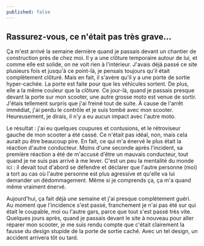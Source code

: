 ```yaml
---
published: false
---
```

## Rassurez-vous, ce n'était pas très grave...

Ça m'est arrivé la semaine dernière quand je passais devant un chantier de construction près de chez moi. Il y a une clôture temporaire autour de lui, et comme elle est solide, on ne voit rien à l'intérieur. J'avais déjà passé ce site plusieurs fois et jusqu'à ce point-là, je pensais toujours qu'il était complètement clôturé. Mais en fait, il s'avère qu'il y a une porte de sortie hyper-cachée. La porte est faite pour que les véhicules sortent. De plus, elle a la même couleur que la clôture. Ce jour-là, quand je passais presque devant la porte sur mon scooter, une autre grosse moto est venue de sortir. J'étais tellement surpris que j'ai freiné tout de suite. À cause de l'arrêt immédiat, j'ai perdu le contrôle et je suis tombé avec mon scooter. Heureusement, je dirais, il n'y a eu aucun impact avec l'autre moto.

Le résultat : j'ai eu quelques coupures et contusions, et le rétroviseur gauche de mon scooter a été cassé. Ce n'était pas idéal, non, mais cela aurait pu être beaucoup pire. En fait, ce qui m'a énervé le plus était la réaction d'autre conducteur. Moins d'une seconde après l'incident, sa première réaction a été de m'accusé d'être un mauvais conducteur, tout quand je ne suis pas arrivé à me lever. C'est un peu la mentalité du monde ici : il devait tout d'abord se défendre et déclarer que l'autre personne (moi) a tort au cas où l'autre personne est plus agressive et qu'elle va lui demander un dédommagement. Même si je comprends ça, ça m'a quand même vraiment énervé.

Aujourd'hui, ça fait déjà une semaine et j'ai presque complètement guéri. Au moment que l'incidence s'est passé, franchement je n'ai pas été sur qui était le coupable, moi ou l'autre gars, parce que tout s'est passé très vite. Quelques jours après, quand je passais devant le site à nouveau pour aller réparer mon scooter, je me suis rendu compte que c'était clairement la fausse du design stupide de la porte de sortie caché. Avec un tel design, un accident arrivera tôt ou tard.
